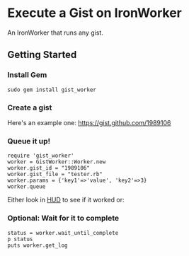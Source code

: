 # Execute a Gist on IronWorker

An IronWorker that runs any gist.

## Getting Started

### Install Gem

    sudo gem install gist_worker

### Create a gist

Here's an example one: https://gist.github.com/1989106

### Queue it up!

    require 'gist_worker'
    worker = GistWorker::Worker.new
    worker.gist_id = "1989106"
    worker.gist_file = "tester.rb"
    worker.params = {'key1'=>'value', 'key2'=>3}
    worker.queue

Either look in [HUD](hud.iron.io) to see if it worked or:

### Optional: Wait for it to complete

    status = worker.wait_until_complete
    p status
    puts worker.get_log

